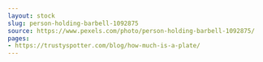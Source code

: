 ```yaml
---
layout: stock
slug: person-holding-barbell-1092875
source: https://www.pexels.com/photo/person-holding-barbell-1092875/
pages:
- https://trustyspotter.com/blog/how-much-is-a-plate/
---
```

